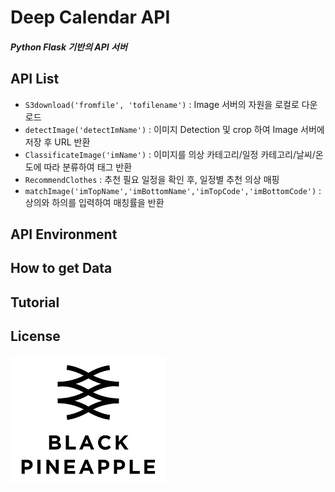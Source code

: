 # Deep Calendar API

##### Python Flask 기반의 API 서버

## API List
- `S3download('fromfile', 'tofilename')` : Image 서버의 자원을 로컬로 다운로드
- `detectImage('detectImName')` : 이미지 Detection 및 crop 하여 Image 서버에 저장 후 URL 반환
- `ClassificateImage('imName')` : 이미지를 의상 카테고리/일정 카테고리/날씨/온도에 따라 분류하여 태그 반환
- `RecommendClothes` : 추천 필요 일정을 확인 후, 일정별 추천 의상 매핑 
- `matchImage('imTopName','imBottomName','imTopCode','imBottomCode')` : 상의와 하의를 입력하여 매칭률을 반환
  
## API Environment


## How to get Data

## Tutorial


## License
![main page](../bplogo.jpg)
